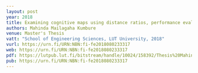 ```yaml
---
layout: post
year: 2018
title: Examining cognitive maps using distance ratios, performance evaluations and fuzzy consistency and coverage measures
authors: Mahinda Mailagaha Kumbure
venue: Master's Thesis
vatt: "School of Engineering Sciences, LUT University, 2018"
vurl: https://urn.fi/URN:NBN:fi-fe2018080233317
web: https://urn.fi/URN:NBN:fi-fe2018080233317
pdf: https://lutpub.lut.fi/bitstream/handle/10024/158392/Thesis%20Mahinda.pdf?sequence=1&isAllowed=y
pub: https://urn.fi/URN:NBN:fi-fe2018080233317
---
```


